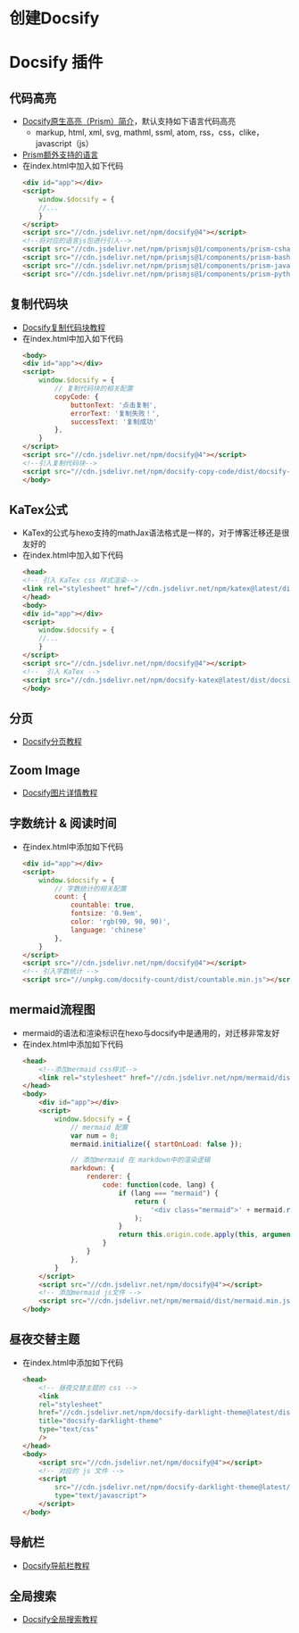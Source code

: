 # 创建Docsify

# Docsify 插件
## 代码高亮
* [Docsify原生高亮（Prism）简介](https://docsify.js.org/#/language-highlight)，默认支持如下语言代码高亮
  * markup, html, xml, svg, mathml, ssml, atom, rss，css，clike，javascript（js）
* [Prism额外支持的语言](https://cdn.jsdelivr.net/npm/prismjs@1/components/)
* 在index.html中加入如下代码
    ```html
    <div id="app"></div>
    <script>
        window.$docsify = {
        //...
        }
    </script>
    <script src="//cdn.jsdelivr.net/npm/docsify@4"></script>
    <!--将对应的语言js包进行引入-->
    <script src="//cdn.jsdelivr.net/npm/prismjs@1/components/prism-csharp.min.js"></script>
    <script src="//cdn.jsdelivr.net/npm/prismjs@1/components/prism-bash.min.js"></script>
    <script src="//cdn.jsdelivr.net/npm/prismjs@1/components/prism-java.min.js"></script>
    <script src="//cdn.jsdelivr.net/npm/prismjs@1/components/prism-python.min.js"></script>
    ```

## 复制代码块
* [Docsify复制代码块教程](https://docsify.js.org/#/plugins?id=copy-to-clipboard)
* 在index.html中加入如下代码
    ```html
    <body>
    <div id="app"></div>
    <script>
        window.$docsify = {
            // 复制代码块的相关配置
            copyCode: {
                buttonText: '点击复制',
                errorText: '复制失败！',
                successText: '复制成功'
            },
        }
    </script>
    <script src="//cdn.jsdelivr.net/npm/docsify@4"></script>
    <!--引入复制代码块-->
    <script src="//cdn.jsdelivr.net/npm/docsify-copy-code/dist/docsify-copy-code.min.js"></script>
    </body>
    ```

## KaTex公式
* KaTex的公式与hexo支持的mathJax语法格式是一样的，对于博客迁移还是很友好的
* 在index.html中加入如下代码
    ```html
    <head>
    <!-- 引入 KaTex css 样式渲染-->
    <link rel="stylesheet" href="//cdn.jsdelivr.net/npm/katex@latest/dist/katex.min.css"/>
    </head>
    <body>
    <div id="app"></div>
    <script>
        window.$docsify = {
        //...
        }
    </script>
    <script src="//cdn.jsdelivr.net/npm/docsify@4"></script>
    <!--  引入 KaTex -->
    <script src="//cdn.jsdelivr.net/npm/docsify-katex@latest/dist/docsify-katex.js"></script>
    </body>
    ```

## 分页
* [Docsify分页教程](https://docsify.js.org/#/plugins?id=pagination)

## Zoom Image
* [Docsify图片详情教程](https://docsify.js.org/#/plugins?id=zoom-image)

## 字数统计 & 阅读时间
* 在index.html中添加如下代码
    ```html
    <div id="app"></div>
    <script>
        window.$docsify = {
            // 字数统计的相关配置
            count: {
                countable: true,
                fontsize: '0.9em',
                color: 'rgb(90, 90, 90)',
                language: 'chinese'
            },
        }
    </script>
    <script src="//cdn.jsdelivr.net/npm/docsify@4"></script>
    <!-- 引入字数统计 -->
    <script src="//unpkg.com/docsify-count/dist/countable.min.js"></script>
    ```

## mermaid流程图
* mermaid的语法和渲染标识在hexo与docsify中是通用的，对迁移非常友好
* 在index.html中添加如下代码
    ```html
    <head>
        <!--添加mermaid css样式-->
        <link rel="stylesheet" href="//cdn.jsdelivr.net/npm/mermaid/dist/mermaid.min.css">
    </head>
    <body>
        <div id="app"></div>
        <script>
            window.$docsify = {
                // mermaid 配置
                var num = 0;
                mermaid.initialize({ startOnLoad: false });

                // 添加mermaid 在 markdown中的渲染逻辑
                markdown: {
                    renderer: {
                        code: function(code, lang) {
                            if (lang === "mermaid") {
                                return (
                                    '<div class="mermaid">' + mermaid.render('mermaid-svg-' + num++, code) + "</div>"
                                );
                            }
                            return this.origin.code.apply(this, arguments);
                        }
                    }
                },
            }
        </script>
        <script src="//cdn.jsdelivr.net/npm/docsify@4"></script>
        <!-- 添加mermaid js文件 -->
        <script src="//cdn.jsdelivr.net/npm/mermaid/dist/mermaid.min.js"></script>
    </body>
    ```

## 昼夜交替主题
* 在index.html中添加如下代码
    ```html
    <head>
        <!-- 昼夜交替主题的 css -->
        <link 
        rel="stylesheet"
        href="//cdn.jsdelivr.net/npm/docsify-darklight-theme@latest/dist/style.min.css"
        title="docsify-darklight-theme"
        type="text/css"
        />
    </head>
    <body>
        <script src="//cdn.jsdelivr.net/npm/docsify@4"></script>
        <!-- 对应的 js 文件 -->
        <script 
            src="//cdn.jsdelivr.net/npm/docsify-darklight-theme@latest/dist/index.min.js"
            type="text/javascript">
        </script>
    </body>
    ```
## 导航栏
* [Docsify导航栏教程](https://docsify.js.org/#/custom-navbar)

## 全局搜索
* [Docsify全局搜索教程](https://docsify.js.org/#/plugins?id=full-text-search)
